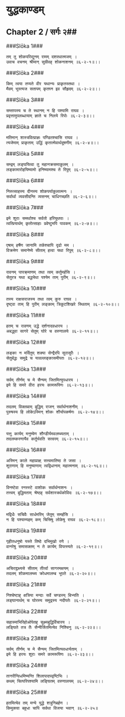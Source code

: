 युद्धकाण्डम्
===============================


## Chapter 2  / सर्गः २##


###Slōka 1###


    तम् तु शोकपरिद्यूनम् रामम् दशरथात्मजम् ।
    उवाच वचनम् श्रीमान् सुग्रीवह् शोकनाशनम् ॥६-२-१॥।।


###Slōka 2###


    किम् त्वया तप्यते वीर यथान्यः प्राकृतस्तथा ।
    मैवम् भूस्त्यज सतापम् कृतघ्न इव सौहृदम् ॥६-२-२॥।।


###Slōka 3###


    सम्तापस्य च ते स्थानम् न हि पश्यामि राघव ।
    प्रवृत्तामुपलब्धायाम् ज्ञाते च निलये रिपोः ॥६-२-३॥।।


###Slōka 4###


    मतिमान् शास्त्रवित्प्राज्ञः पण्डितश्चासि राघव ।
    त्यजेमाम् प्राकृताम् उद्धिं कृतात्मेवार्थदूषणीम् ॥६-२-४॥।।


###Slōka 5###


    सम्द्रम् लङ्घयित्वा तु महानक्रसमाकुलम् ।
    लङ्कामारोहयिष्यामो हनिष्यामश्च ते रिपुम् ॥६-२-५॥।।


###Slōka 6###


    निरुत्साहस्य दीनस्य शोकपर्याकुलात्मनः ।
    सर्वार्था व्यवसीदन्ति व्यसनम् चाधिगच्छति ॥६-२-६॥।।


###Slōka 7###


    इमे शूराः समर्थाश्च सर्वतो हरियूथपाः ।
    त्वत्प्रियार्थम् कृतोत्साहाः प्रवेष्टुमपि पावकम् ॥६-२-७॥।।


###Slōka 8###


    एषाम् हर्षेण जानामि तर्कश्चापि दृढो मम ।
    विक्रमेण समानेष्ये सीताम् हत्वा यथा रिपुम् ॥६-२-८॥।।


###Slōka 9###


    रावनम् पापक्र्माणम् तथा त्वम् कर्तुमर्हसि ।
    सेतुरत्र यथा बद्ध्येथा पश्येम ताम् पुरीम् ॥६-२-९॥।।


###Slōka 10###


    तस्य राक्षसराजस्य तथा त्वम् कुरु राघव ।
    दृष्ट्वा ताम् हि पुरीम् लङ्काम् त्रिकूटशिखरे स्थिताम् ॥६-२-१०॥।।


###Slōka 11###


    हतम् च रावणम् उद्धे दर्शनादवधारय ।
    अबद्ध्वा सागरे सेतुम् घोरे च वरुणालये ॥६-२-११॥।।


###Slōka 12###


    लङ्का न मर्दितुम् शक्या सेन्द्रैरपि सुरासुरैः ।
    सेतुर्बद्धः समुद्रे च यावल्लङ्कासमीपतः ॥६-२-१२॥।।


###Slōka 13###


    सर्वम् तीर्णम् च मे सैन्यम् जितमित्युपधारय ।
    इमे हि समरे वीरा हरयः कामरूपिणः ॥६-२-१३॥।।


###Slōka 14###


    तदलम् विक्लबाम् बुद्धिम् राजन् सर्वार्थनाशनीम् ।
    पुरुषस्य हि लोकेऽस्मिन् शोकः शौर्यापकर्षणः ॥६-२-१४॥।।


###Slōka 15###


    यत्तु कार्यम् मनुष्येण शौण्डीर्यमवलम्ब्यताम् ।
    तदलम्करणायैव कर्तुर्भवति सत्वरम् ॥६-२-१५॥।।


###Slōka 16###


    अस्मिन् काले महाप्राज्ञ् सत्त्वमातिष्ठ ते जसा ।
    शूराणाम् हि मनुष्याणाम् त्वद्विधानाम् महात्मनाम् ॥६-२-१६॥।।


###Slōka 17###


    विनष्टेवा रनस्स्टे वाशोकः सर्वार्थनाशनः ।
    तत्त्वम् बुद्धिमताम् श्रेष्ठह् सर्वशास्त्रर्थकोविदः ॥६-२-१७॥।।


###Slōka 18###


    मद्विधैः सचिवैः सार्धमरिम् जेतुम् समर्हसि ।
    न हि पश्याम्यहम् कम् चित्त्रिषु लोकेषु राघव ॥६-२-१८॥।।


###Slōka 19###


    गृहीतधनुषो यस्ते तिष्ठे दभिमुखो रणे ।
    वानरेषु समासक्तम् न ते कार्यम् विपत्स्यते ॥६-२-१९॥।।


###Slōka 20###


    अचिराद्द्रक्ष्यसे सीताम् तीर्त्वा सागरमक्षयम् ।
    तदलम् शोकमालम्ब्य क्रोधमालम्ब भूपते ॥६-२-२०॥।।


###Slōka 21###


    निश्चेष्टाह् क्षत्रिया मन्दाः सर्वे चण्डस्य् बिभ्यति ।
    लङ्घानार्थम् च घोरस्य समुद्रस्य नदीपतेः ॥६-२-२१॥।।


###Slōka 22###


    सहास्माभिरिहोओपेतह् सूक्ष्मबुद्धिर्विचारय ।
    लङ्घिते तत्र तैः सैन्यैर्जितमित्येव निश्चिनु ॥६-२-२२॥।।


###Slōka 23###


    सर्वम् तीर्णम् च मे सैन्यम् जितमित्यवधार्यताम् ।
    इमे हि हरयः शूराः समरे कामरूपिणः ॥६-२-२३॥।।


###Slōka 24###


    तानरीन्विधमिष्यन्ति शिलापादपवृष्टिभिः ।
    कथम् चित्परिपश्यामि लङ्घितम् वरुणालयम् ॥६-२-२४॥।।


###Slōka 25###


    हतमित्येव तम् मन्ये युद्धे शत्रुनिबर्हण ।
    किमुक्त्वा बहुधा चापि सर्वथा विजया भवान् ॥६-२-२५॥


